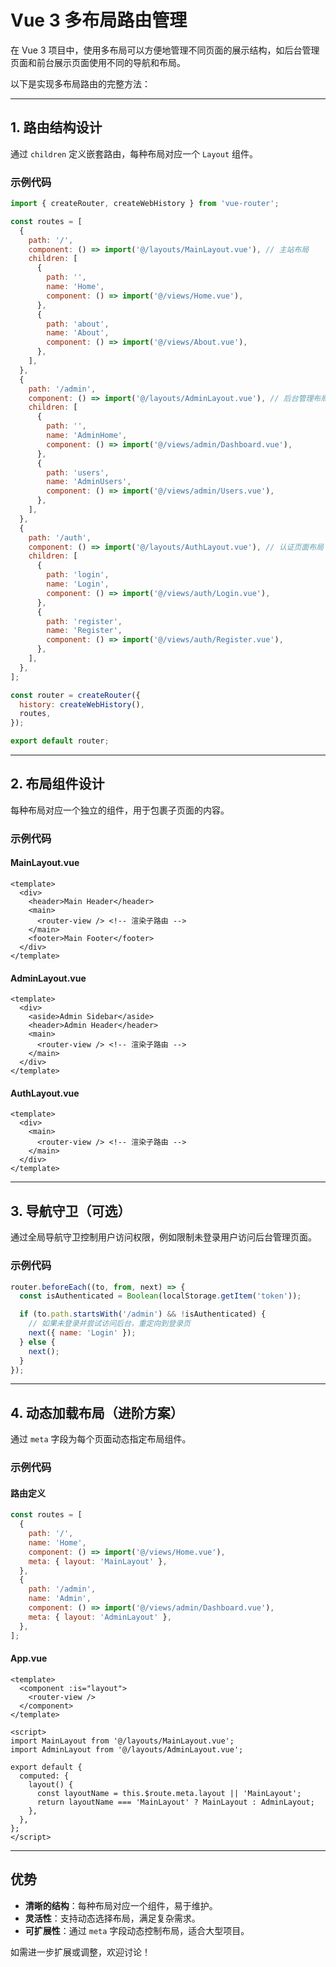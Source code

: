 # Vue 3 多布局路由管理

在 Vue 3 项目中，使用多布局可以方便地管理不同页面的展示结构，如后台管理页面和前台展示页面使用不同的导航和布局。

以下是实现多布局路由的完整方法：

---

## 1. 路由结构设计
通过 `children` 定义嵌套路由，每种布局对应一个 `Layout` 组件。

### 示例代码
```javascript
import { createRouter, createWebHistory } from 'vue-router';

const routes = [
  {
    path: '/',
    component: () => import('@/layouts/MainLayout.vue'), // 主站布局
    children: [
      {
        path: '',
        name: 'Home',
        component: () => import('@/views/Home.vue'),
      },
      {
        path: 'about',
        name: 'About',
        component: () => import('@/views/About.vue'),
      },
    ],
  },
  {
    path: '/admin',
    component: () => import('@/layouts/AdminLayout.vue'), // 后台管理布局
    children: [
      {
        path: '',
        name: 'AdminHome',
        component: () => import('@/views/admin/Dashboard.vue'),
      },
      {
        path: 'users',
        name: 'AdminUsers',
        component: () => import('@/views/admin/Users.vue'),
      },
    ],
  },
  {
    path: '/auth',
    component: () => import('@/layouts/AuthLayout.vue'), // 认证页面布局
    children: [
      {
        path: 'login',
        name: 'Login',
        component: () => import('@/views/auth/Login.vue'),
      },
      {
        path: 'register',
        name: 'Register',
        component: () => import('@/views/auth/Register.vue'),
      },
    ],
  },
];

const router = createRouter({
  history: createWebHistory(),
  routes,
});

export default router;
```

---

## 2. 布局组件设计
每种布局对应一个独立的组件，用于包裹子页面的内容。

### 示例代码

#### MainLayout.vue
```vue
<template>
  <div>
    <header>Main Header</header>
    <main>
      <router-view /> <!-- 渲染子路由 -->
    </main>
    <footer>Main Footer</footer>
  </div>
</template>
```

#### AdminLayout.vue
```vue
<template>
  <div>
    <aside>Admin Sidebar</aside>
    <header>Admin Header</header>
    <main>
      <router-view /> <!-- 渲染子路由 -->
    </main>
  </div>
</template>
```

#### AuthLayout.vue
```vue
<template>
  <div>
    <main>
      <router-view /> <!-- 渲染子路由 -->
    </main>
  </div>
</template>
```

---

## 3. 导航守卫（可选）
通过全局导航守卫控制用户访问权限，例如限制未登录用户访问后台管理页面。

### 示例代码
```javascript
router.beforeEach((to, from, next) => {
  const isAuthenticated = Boolean(localStorage.getItem('token'));

  if (to.path.startsWith('/admin') && !isAuthenticated) {
    // 如果未登录并尝试访问后台，重定向到登录页
    next({ name: 'Login' });
  } else {
    next();
  }
});
```

---

## 4. 动态加载布局（进阶方案）
通过 `meta` 字段为每个页面动态指定布局组件。

### 示例代码

#### 路由定义
```javascript
const routes = [
  {
    path: '/',
    name: 'Home',
    component: () => import('@/views/Home.vue'),
    meta: { layout: 'MainLayout' },
  },
  {
    path: '/admin',
    name: 'Admin',
    component: () => import('@/views/admin/Dashboard.vue'),
    meta: { layout: 'AdminLayout' },
  },
];
```

#### App.vue
```vue
<template>
  <component :is="layout">
    <router-view />
  </component>
</template>

<script>
import MainLayout from '@/layouts/MainLayout.vue';
import AdminLayout from '@/layouts/AdminLayout.vue';

export default {
  computed: {
    layout() {
      const layoutName = this.$route.meta.layout || 'MainLayout';
      return layoutName === 'MainLayout' ? MainLayout : AdminLayout;
    },
  },
};
</script>
```

---

## 优势
- **清晰的结构**：每种布局对应一个组件，易于维护。
- **灵活性**：支持动态选择布局，满足复杂需求。
- **可扩展性**：通过 `meta` 字段动态控制布局，适合大型项目。

如需进一步扩展或调整，欢迎讨论！

